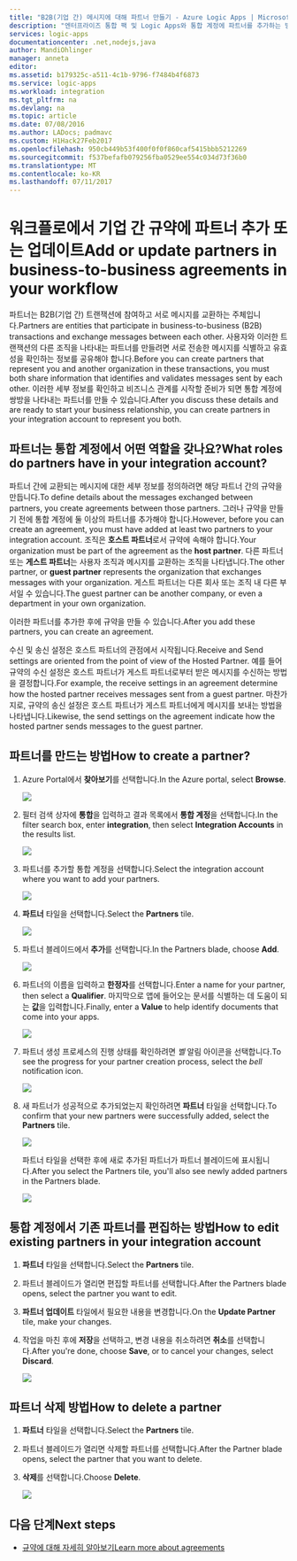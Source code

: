 ```yaml
---
title: "B2B(기업 간) 메시지에 대해 파트너 만들기 - Azure Logic Apps | Microsoft Docs"
description: "엔터프라이즈 통합 팩 및 Logic Apps와 통합 계정에 파트너를 추가하는 방법 알아보기"
services: logic-apps
documentationcenter: .net,nodejs,java
author: MandiOhlinger
manager: anneta
editor: 
ms.assetid: b179325c-a511-4c1b-9796-f7484b4f6873
ms.service: logic-apps
ms.workload: integration
ms.tgt_pltfrm: na
ms.devlang: na
ms.topic: article
ms.date: 07/08/2016
ms.author: LADocs; padmavc
ms.custom: H1Hack27Feb2017
ms.openlocfilehash: 950cb449b53f400f0f0f860caf5415bbb5212269
ms.sourcegitcommit: f537befafb079256fba0529ee554c034d73f36b0
ms.translationtype: MT
ms.contentlocale: ko-KR
ms.lasthandoff: 07/11/2017
---
```

# <a name="add-or-update-partners-in-business-to-business-agreements-in-your-workflow"></a><span data-ttu-id="04efe-103">워크플로에서 기업 간 규약에 파트너 추가 또는 업데이트</span><span class="sxs-lookup"><span data-stu-id="04efe-103">Add or update partners in business-to-business agreements in your workflow</span></span>

<span data-ttu-id="04efe-104">파트너는 B2B(기업 간) 트랜잭션에 참여하고 서로 메시지를 교환하는 주체입니다.</span><span class="sxs-lookup"><span data-stu-id="04efe-104">Partners are entities that participate in business-to-business (B2B) transactions and exchange messages between each other.</span></span> <span data-ttu-id="04efe-105">사용자와 이러한 트랜잭션의 다른 조직을 나타내는 파트너를 만들려면 서로 전송한 메시지를 식별하고 유효성을 확인하는 정보를 공유해야 합니다.</span><span class="sxs-lookup"><span data-stu-id="04efe-105">Before you can create partners that represent you and another organization in these transactions, you must both share information that identifies and validates messages sent by each other.</span></span> <span data-ttu-id="04efe-106">이러한 세부 정보를 확인하고 비즈니스 관계를 시작할 준비가 되면 통합 계정에 쌍방을 나타내는 파트너를 만들 수 있습니다.</span><span class="sxs-lookup"><span data-stu-id="04efe-106">After you discuss these details and are ready to start your business relationship, you can create partners in your integration account to represent you both.</span></span>

## <a name="what-roles-do-partners-have-in-your-integration-account"></a><span data-ttu-id="04efe-107">파트너는 통합 계정에서 어떤 역할을 갖나요?</span><span class="sxs-lookup"><span data-stu-id="04efe-107">What roles do partners have in your integration account?</span></span>

<span data-ttu-id="04efe-108">파트너 간에 교환되는 메시지에 대한 세부 정보를 정의하려면 해당 파트너 간의 규약을 만듭니다.</span><span class="sxs-lookup"><span data-stu-id="04efe-108">To define details about the messages exchanged between partners, you create agreements between those partners.</span></span> <span data-ttu-id="04efe-109">그러나 규약을 만들기 전에 통합 계정에 둘 이상의 파트너를 추가해야 합니다.</span><span class="sxs-lookup"><span data-stu-id="04efe-109">However, before you can create an agreement, you must have added at least two partners to your integration account.</span></span> <span data-ttu-id="04efe-110">조직은 **호스트 파트너**로서 규약에 속해야 합니다.</span><span class="sxs-lookup"><span data-stu-id="04efe-110">Your organization must be part of the agreement as the **host partner**.</span></span> <span data-ttu-id="04efe-111">다른 파트너 또는 **게스트 파트너**는 사용자 조직과 메시지를 교환하는 조직을 나타냅니다.</span><span class="sxs-lookup"><span data-stu-id="04efe-111">The other partner, or **guest partner** represents the organization that exchanges messages with your organization.</span></span> <span data-ttu-id="04efe-112">게스트 파트너는 다른 회사 또는 조직 내 다른 부서일 수 있습니다.</span><span class="sxs-lookup"><span data-stu-id="04efe-112">The guest partner can be another company, or even a department in your own organization.</span></span>

<span data-ttu-id="04efe-113">이러한 파트너를 추가한 후에 규약을 만들 수 있습니다.</span><span class="sxs-lookup"><span data-stu-id="04efe-113">After you add these partners, you can create an agreement.</span></span>

<span data-ttu-id="04efe-114">수신 및 송신 설정은 호스트 파트너의 관점에서 시작됩니다.</span><span class="sxs-lookup"><span data-stu-id="04efe-114">Receive and Send settings are oriented from the point of view of the Hosted Partner.</span></span> <span data-ttu-id="04efe-115">예를 들어 규약의 수신 설정은 호스트 파트너가 게스트 파트너로부터 받은 메시지를 수신하는 방법을 결정합니다.</span><span class="sxs-lookup"><span data-stu-id="04efe-115">For example, the receive settings in an agreement determine how the hosted partner receives messages sent from a guest partner.</span></span> <span data-ttu-id="04efe-116">마찬가지로, 규약의 송신 설정은 호스트 파트너가 게스트 파트너에게 메시지를 보내는 방법을 나타냅니다.</span><span class="sxs-lookup"><span data-stu-id="04efe-116">Likewise, the send settings on the agreement indicate how the hosted partner sends messages to the guest partner.</span></span>

## <a name="how-to-create-a-partner"></a><span data-ttu-id="04efe-117">파트너를 만드는 방법</span><span class="sxs-lookup"><span data-stu-id="04efe-117">How to create a partner?</span></span>

1. <span data-ttu-id="04efe-118">Azure Portal에서 **찾아보기**를 선택합니다.</span><span class="sxs-lookup"><span data-stu-id="04efe-118">In the Azure portal, select **Browse**.</span></span>

    ![](./media/logic-apps-enterprise-integration-overview/overview-1.png)

2. <span data-ttu-id="04efe-119">필터 검색 상자에 **통합**을 입력하고 결과 목록에서 **통합 계정**을 선택합니다.</span><span class="sxs-lookup"><span data-stu-id="04efe-119">In the filter search box, enter **integration**, then select **Integration Accounts** in the results list.</span></span>

    ![](./media/logic-apps-enterprise-integration-overview/overview-2.png)

3. <span data-ttu-id="04efe-120">파트너를 추가할 통합 계정을 선택합니다.</span><span class="sxs-lookup"><span data-stu-id="04efe-120">Select the integration account where you want to add your partners.</span></span>

    ![](./media/logic-apps-enterprise-integration-overview/overview-3.png)

4. <span data-ttu-id="04efe-121">**파트너** 타일을 선택합니다.</span><span class="sxs-lookup"><span data-stu-id="04efe-121">Select the **Partners** tile.</span></span>

    ![](./media/logic-apps-enterprise-integration-partners/partner-1.png)

5. <span data-ttu-id="04efe-122">파트너 블레이드에서 **추가**를 선택합니다.</span><span class="sxs-lookup"><span data-stu-id="04efe-122">In the Partners blade, choose **Add**.</span></span>

    ![](./media/logic-apps-enterprise-integration-partners/partner-2.png)

6. <span data-ttu-id="04efe-123">파트너의 이름을 입력하고 **한정자**를 선택합니다.</span><span class="sxs-lookup"><span data-stu-id="04efe-123">Enter a name for your partner, then select a **Qualifier**.</span></span> <span data-ttu-id="04efe-124">마지막으로 앱에 들어오는 문서를 식별하는 데 도움이 되는 **값**을 입력합니다.</span><span class="sxs-lookup"><span data-stu-id="04efe-124">Finally, enter a **Value** to help identify documents that come into your apps.</span></span>

    ![](./media/logic-apps-enterprise-integration-partners/partner-3.png)

7. <span data-ttu-id="04efe-125">파트너 생성 프로세스의 진행 상태를 확인하려면 *벨* 알림 아이콘을 선택합니다.</span><span class="sxs-lookup"><span data-stu-id="04efe-125">To see the progress for your partner creation process, select the *bell* notification icon.</span></span>

    ![](./media/logic-apps-enterprise-integration-partners/partner-4.png)

8. <span data-ttu-id="04efe-126">새 파트너가 성공적으로 추가되었는지 확인하려면 **파트너** 타일을 선택합니다.</span><span class="sxs-lookup"><span data-stu-id="04efe-126">To confirm that your new partners were successfully added, select the **Partners** tile.</span></span>

    ![](./media/logic-apps-enterprise-integration-partners/partner-5.png)

    <span data-ttu-id="04efe-127">파트너 타일을 선택한 후에 새로 추가된 파트너가 파트너 블레이드에 표시됩니다.</span><span class="sxs-lookup"><span data-stu-id="04efe-127">After you select the Partners tile, you'll also see  newly added partners in the Partners blade.</span></span>

    ![](./media/logic-apps-enterprise-integration-partners/partner-6.png)

## <a name="how-to-edit-existing-partners-in-your-integration-account"></a><span data-ttu-id="04efe-128">통합 계정에서 기존 파트너를 편집하는 방법</span><span class="sxs-lookup"><span data-stu-id="04efe-128">How to edit existing partners in your integration account</span></span>

1. <span data-ttu-id="04efe-129">**파트너** 타일을 선택합니다.</span><span class="sxs-lookup"><span data-stu-id="04efe-129">Select the **Partners** tile.</span></span>
2. <span data-ttu-id="04efe-130">파트너 블레이드가 열리면 편집할 파트너를 선택합니다.</span><span class="sxs-lookup"><span data-stu-id="04efe-130">After the Partners blade opens, select the partner you want to edit.</span></span>
3. <span data-ttu-id="04efe-131">**파트너 업데이트** 타일에서 필요한 내용을 변경합니다.</span><span class="sxs-lookup"><span data-stu-id="04efe-131">On the **Update Partner** tile, make your changes.</span></span>
4. <span data-ttu-id="04efe-132">작업을 마친 후에 **저장**을 선택하고, 변경 내용을 취소하려면 **취소**를 선택합니다.</span><span class="sxs-lookup"><span data-stu-id="04efe-132">After you're done, choose **Save**, or to cancel your changes, select **Discard**.</span></span>

    ![](./media/logic-apps-enterprise-integration-partners/edit-1.png)

## <a name="how-to-delete-a-partner"></a><span data-ttu-id="04efe-133">파트너 삭제 방법</span><span class="sxs-lookup"><span data-stu-id="04efe-133">How to delete a partner</span></span>

1. <span data-ttu-id="04efe-134">**파트너** 타일을 선택합니다.</span><span class="sxs-lookup"><span data-stu-id="04efe-134">Select the **Partners** tile.</span></span>
2. <span data-ttu-id="04efe-135">파트너 블레이드가 열리면 삭제할 파트너를 선택합니다.</span><span class="sxs-lookup"><span data-stu-id="04efe-135">After the Partner blade opens, select the partner that you want to delete.</span></span>
3. <span data-ttu-id="04efe-136">**삭제**를 선택합니다.</span><span class="sxs-lookup"><span data-stu-id="04efe-136">Choose **Delete**.</span></span>

    ![](./media/logic-apps-enterprise-integration-partners/delete-1.png)

## <a name="next-steps"></a><span data-ttu-id="04efe-137">다음 단계</span><span class="sxs-lookup"><span data-stu-id="04efe-137">Next steps</span></span>
* [<span data-ttu-id="04efe-138">규약에 대해 자세히 알아보기</span><span class="sxs-lookup"><span data-stu-id="04efe-138">Learn more about agreements</span></span>](../logic-apps/logic-apps-enterprise-integration-agreements.md "엔터프라이즈 통합 규약에 대해 알아보기")  

